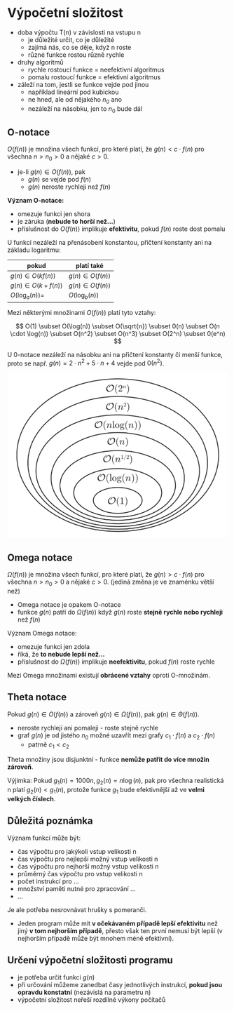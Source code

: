 # Výpočetní složitost

- doba výpočtu T(n) v závislosti na vstupu n
	- je důležité určit, co je důležité
	- zajímá nás, co se děje, když n roste
	- různé funkce rostou různě rychle
- druhy algoritmů
	- rychle rostoucí funkce = neefektivní algoritmus
	- pomalu rostoucí funkce =  efektivní algoritmus
- záleží na tom, jestli se funkce vejde pod jinou
	- například lineární pod kubickou
	- ne hned, ale od nějakého $n_0$ ano
	- nezáleží na násobku, jen to $n_{0}$ bude dál

## O-notace

$O(f(n))$ je množina všech funkcí, pro které platí, že $g(n) < c \cdot f(n)$ pro všechna $n > n_0 > 0$ a nějaké $c > 0$.

- je-li $g(n) \in O(f(n))$, pak
	- $g(n)$ se vejde pod $f(n)$
	- $g(n)$ neroste rychleji než $f(n)$

**Význam O-notace:**
- omezuje funkci jen shora
- je záruka (**nebude to horší než...**)
- příslušnost do $O(f(n))$ implikuje **efektivitu**, pokud $f(n)$ roste dost pomalu

U funkcí nezáleží na přenásobení konstantou, přičtení konstanty ani na základu logaritmu:

| pokud                  | platí také         |
| ---------------------- | ------------------ |
| $g(n) \in O(kf(n))$    | $g(n) \in O(f(n))$ |
| $g(n) \in O(k + f(n))$ | $g(n) \in O(f(n))$ |
| $O(\log_{a}(n)) =$     | $O(\log_{b}(n))$   |

Mezi některými množinami $O(f(n))$ platí tyto vztahy:

$$
O(1) \subset O(\log(n)) \subset O(\sqrt{n}) \subset 0(n) \subset O(n \cdot \log(n)) \subset O(n^2) \subset O(n^3) \subset O(2^n) \subset 0(e^n)
$$

U 0-notace nezáleží na násobku ani na přičtení konstanty či menší funkce, proto se např. $g(n) = 2 \cdot n^2 + 5 \cdot n + 4$ vejde pod $0(n^2)$.

![Zanořování O množin](_assets/zanorovani-o-mnozin.png)

## Omega notace

$\Omega(f(n))$ je množina všech funkcí, pro které platí, že $g(n) > c \cdot f(n)$ pro všechna $n > n_0 > 0$ a nějaké $c > 0$. (jediná změna je ve znaménku větší než)

- Omega notace je opakem O-notace
- funkce $g(n)$ patří do $\Omega(f(n))$ když $g(n)$ roste **stejně rychle nebo rychleji** než $f(n)$

Význam Omega notace:
- omezuje funkci jen zdola
- říká, že **to nebude lepší než...**
- příslušnost do $\Omega(f(n))$ implikuje **neefektivitu**, pokud $f(n)$ roste rychle

Mezi Omega množinami existují **obrácené vztahy** oproti O-množinám.

## Theta notace

Pokud $g(n) \in O(f(n))$ a zároveň $g(n) \in \Omega(f(n))$, pak $g(n) \in \Theta(f(n))$.
- neroste rychleji ani pomaleji - roste stejně rychle
- graf $g(n)$ je od jistého $n_{0}$ možné uzavřít mezi grafy $c_{1} \cdot f(n)$ a $c_{2} \cdot f(n)$
	- patrně $c_{1} < c_{2}$

Theta množiny jsou disjunktní - funkce **nemůže patřit do více množin zároveň**.

Výjimka: Pokud $g_{1}(n) = 1000n, g_{2}(n) = n\log(n)$, pak pro všechna realistická n platí $g_{2}(n) < g_{1}(n)$, protože funkce $g_{1}$ bude efektivnější až ve **velmi velkých číslech**.

## Důležitá poznámka

Význam funkcí může být:
- čas výpočtu pro jakýkoli vstup velikosti n
- čas výpočtu pro nejlepší možný vstup velikosti n
- čas výpočtu pro nejhorší možný vstup velikosti n
- průměrný čas výpočtu pro vstup velikosti n
- počet instrukcí pro ...
- množství paměti nutné pro zpracování ...
- ...

Je ale potřeba nesrovnávat hrušky s pomeranči.
- Jeden program může mít **v očekávaném případě lepší efektivitu** než jiný **v tom nejhorším případě**, přesto však ten první nemusí být lepší (v nejhorším případě může být mnohem méně efektivní).

## Určení výpočetní složitosti programu

- je potřeba určit funkci $g(n)$
- při určování můžeme zanedbat časy jednotlivých instrukcí, **pokud jsou opravdu konstatní** (nezávislá na parametru n)
- výpočetní složitost neřeší rozdílné výkony počítačů